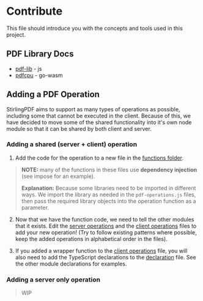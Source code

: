 # Contribute

This file should introduce you with the concepts and tools used in this project.

## PDF Library Docs
- [pdf-lib](https://pdf-lib.js.org) - js
- [pdfcpu](https://pdfcpu.io) - go-wasm

## Adding a PDF Operation
StirlingPDF aims to support as many types of operations as possible, including some that cannot be executed in the client. Because of this, we have decided to move some of the shared functionality into it's own node module so that it can be shared by both client and server.

### Adding a shared (server + client) operation
1. Add the code for the operation to a new file in the [functions folder](/shared-operations/functions/). 

> **NOTE:** many of the functions in these files use **dependency injection** (see impose for an example).
> 
> **Explanation:** Because some libraries need to be imported in different ways. We import the library as needed in the ```pdf-operations.js``` files, then pass the required library objects into the operation function as a parameter.

2. Now that we have the function code, we need to tell the other modules that it exists. Edit the [server operations](/server-node/src/pdf-operations.js) and the [client operations](/client-ionic/src/utils/pdf-operations.ts) files to add your new operation! (Try to follow existing patterns where possible, keep the added operations in alphabetical order in the files).
   
3. If you added a wrapper function to the [client operations](/client-ionic/src/utils/pdf-operations.ts) file, you will also need to add the TypeScript declarations to the [declaration](/client-ionic/declarations/shared-operations.d.ts) file. See the other module declarations for examples.

### Adding a server only operation
> WIP